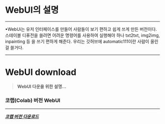 # WebUI의 설명
---

•WebUi는 유저 인터페이스를 만들어 사람들이 보기 편하고 쉽게
 쓰게 만든 버전이다. 스테이블 디퓨전을 쓸려면 어려운 명령어를
 사용하여 실행해야 하나 txt2txt, img2img, inpainting 등
 을 쓰기 편하게 해준다. 우리는 깃허브에 automatic111이란 
 사람이 올린걸 쓸거다.

---

# WebUI download

> **WebUI 다운을 위한 설명...**

### 코랩(Colab) 버전 WebUI
***

***[코랩 버전 다운로드](https://colab.research.google.com/drive/1nBaePtwcW_ds7OQdFebcxB91n_aORQY5#scrollTo=UGSqtUJPJoOj)***

